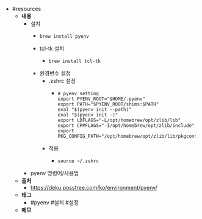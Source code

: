 - #resources
	- **내용**
		- 설치
			- ```shell
			  brew install pyenv
			  ```
			- tcl-tk 설치
				- ```shell
				  brew install tcl-tk
				  ```
			- 환경변수 설정
				- .zshrc 설정
					- ```shell
					  # pyenv setting
					  export PYENV_ROOT="$HOME/.pyenv"
					  export PATH="$PYENV_ROOT/shims:$PATH"
					  eval "$(pyenv init --path)"
					  eval "$(pyenv init -)"
					  export LDFLAGS="-L/opt/homebrew/opt/zlib/lib"
					  export CPPFLAGS="-I/opt/homebrew/opt/zlib/include"
					  export PKG_CONFIG_PATH="/opt/homebrew/opt/zlib/lib/pkgconfig"
					  ```
				- 적용
					- ```shell
					  source ~/.zshrc
					  ```
		- pyenv 명령어/사용법
	- **출처**
		- https://deku.posstree.com/ko/environment/pyenv/
	- **태그**
		- #pyenv #설치 #설정
	- **메모**